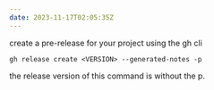 ```yaml
---
date: 2023-11-17T02:05:35Z
---
```


create a pre-release for your project using the gh cli

`gh release create <VERSION> --generated-notes -p`

the release version of this command is without the p.
